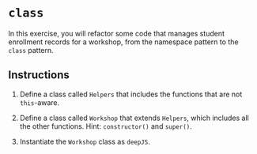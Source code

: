 # `class`

In this exercise, you will refactor some code that manages student enrollment records for a workshop, from the namespace pattern to the `class` pattern.

## Instructions

1. Define a class called `Helpers` that includes the functions that are not `this`-aware.

2. Define a class called `Workshop` that extends `Helpers`, which includes all the other functions. Hint: `constructor()` and `super()`.

3. Instantiate the `Workshop` class as `deepJS`.

